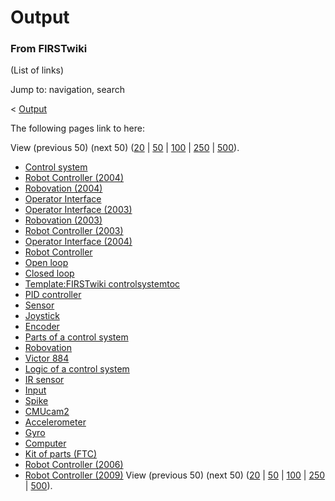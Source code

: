 # Output

### From FIRSTwiki

(List of links)

Jump to: navigation, search

&lt; [Output](/index.php?title=Output&redirect=no "Output" )  

The following pages link to here:

View (previous 50) (next 50)
([20](/index.php?title=Special:Whatlinkshere/Output&limit=20&from=0
"Special:Whatlinkshere/Output" ) |
[50](/index.php?title=Special:Whatlinkshere/Output&limit=50&from=0
"Special:Whatlinkshere/Output" ) |
[100](/index.php?title=Special:Whatlinkshere/Output&limit=100&from=0
"Special:Whatlinkshere/Output" ) |
[250](/index.php?title=Special:Whatlinkshere/Output&limit=250&from=0
"Special:Whatlinkshere/Output" ) |
[500](/index.php?title=Special:Whatlinkshere/Output&limit=500&from=0
"Special:Whatlinkshere/Output" )).

  * [Control system](/index.php/Control_system "Control system" )
  * [Robot Controller (2004)](/index.php/Robot_Controller_%282004%29 "Robot Controller \(2004\)" )
  * [Robovation (2004)](/index.php/Robovation_%282004%29 "Robovation \(2004\)" )
  * [Operator Interface](/index.php/Operator_Interface "Operator Interface" )
  * [Operator Interface (2003)](/index.php/Operator_Interface_%282003%29 "Operator Interface \(2003\)" )
  * [Robovation (2003)](/index.php/Robovation_%282003%29 "Robovation \(2003\)" )
  * [Robot Controller (2003)](/index.php/Robot_Controller_%282003%29 "Robot Controller \(2003\)" )
  * [Operator Interface (2004)](/index.php/Operator_Interface_%282004%29 "Operator Interface \(2004\)" )
  * [Robot Controller](/index.php/Robot_Controller "Robot Controller" )
  * [Open loop](/index.php/Open_loop "Open loop" )
  * [Closed loop](/index.php/Closed_loop "Closed loop" )
  * [Template:FIRSTwiki controlsystemtoc](/index.php/Template:FIRSTwiki_controlsystemtoc "Template:FIRSTwiki controlsystemtoc" )
  * [PID controller](/index.php/PID_controller "PID controller" )
  * [Sensor](/index.php/Sensor "Sensor" )
  * [Joystick](/index.php/Joystick "Joystick" )
  * [Encoder](/index.php/Encoder "Encoder" )
  * [Parts of a control system](/index.php/Parts_of_a_control_system "Parts of a control system" )
  * [Robovation](/index.php/Robovation "Robovation" )
  * [Victor 884](/index.php/Victor_884 "Victor 884" )
  * [Logic of a control system](/index.php/Logic_of_a_control_system "Logic of a control system" )
  * [IR sensor](/index.php/IR_sensor "IR sensor" )
  * [Input](/index.php/Input "Input" )
  * [Spike](/index.php/Spike "Spike" )
  * [CMUcam2](/index.php/CMUcam2 "CMUcam2" )
  * [Accelerometer](/index.php/Accelerometer "Accelerometer" )
  * [Gyro](/index.php/Gyro "Gyro" )
  * [Computer](/index.php/Computer "Computer" )
  * [Kit of parts (FTC)](/index.php/Kit_of_parts_%28FTC%29 "Kit of parts \(FTC\)" )
  * [Robot Controller (2006)](/index.php/Robot_Controller_%282006%29 "Robot Controller \(2006\)" )
  * [Robot Controller (2009)](/index.php/Robot_Controller_%282009%29 "Robot Controller \(2009\)" )
View (previous 50) (next 50)
([20](/index.php?title=Special:Whatlinkshere/Output&limit=20&from=0
"Special:Whatlinkshere/Output" ) |
[50](/index.php?title=Special:Whatlinkshere/Output&limit=50&from=0
"Special:Whatlinkshere/Output" ) |
[100](/index.php?title=Special:Whatlinkshere/Output&limit=100&from=0
"Special:Whatlinkshere/Output" ) |
[250](/index.php?title=Special:Whatlinkshere/Output&limit=250&from=0
"Special:Whatlinkshere/Output" ) |
[500](/index.php?title=Special:Whatlinkshere/Output&limit=500&from=0
"Special:Whatlinkshere/Output" )).

